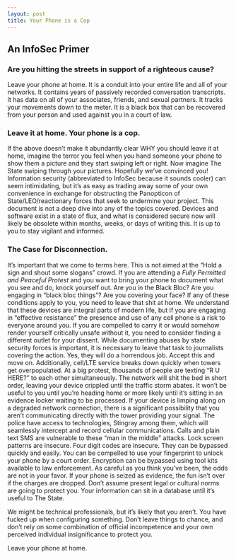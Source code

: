 ```yaml
---
layout: post
title: Your Phone is a Cop
---
```

## An InfoSec Primer

### Are you hitting the streets in support of a righteous cause?
Leave your phone at home. It is a conduit into your entire life and all of your networks. It contains years of passively recorded conversation transcripts. It has data on all of your associates, friends, and sexual partners. It tracks your movements down to the meter. It is a black box that can be recovered from your person and used against you in a court of law.

### Leave it at home. Your phone is a cop.
If the above doesn’t make it abundantly clear WHY you should leave it at home, imagine the terror you feel when you hand someone your phone to show them a picture and they start swiping left or right. Now imagine The State swiping through your pictures. Hopefully we’ve convinced you! Information security (abbreviated to InfoSec because it sounds cooler) can seem intimidating, but it’s as easy as trading away some of your own convenience in exchange for obstructing the Panopticon of State/LEO/reactionary forces that seek to undermine your project. This document is not a deep dive into any of the topics covered. Devices and software exist in a state of flux, and what is considered secure now will likely be obsolete within months, weeks, or days of writing this. It is up to you to stay vigilant and informed.

### The Case for Disconnection.
It’s important that we come to terms here. This is not aimed at the “Hold a sign and shout some slogans” crowd. If you are attending a *Fully Permitted and Peaceful Protest* and you want to bring your phone to document what you see and do, knock yourself out. Are you in the Black Bloc? Are you engaging in “black bloc things”? Are you covering your face? If any of these conditions apply to you, you need to leave that shit at home. We understand that these devices are integral parts of modern life, but if you are engaging in “effective resistance” the presence and use of any cell phone is a risk to everyone around you. If you are compelled to carry it or would somehow render yourself critically unsafe without it, you need to consider finding a different outlet for your dissent. While documenting abuses by state security forces is important, it is necessary to leave that task to journalists covering the action. Yes, they will do a horrendous job. Accept this and move on. Additionally, cell/LTE service breaks down quickly when towers get overpopulated. At a big protest, thousands of people are texting “R U HERE?” to each other simultaneously. The network will shit the bed in short order, leaving your device crippled until the traffic storm abates. It won’t be useful to you until you’re heading home or more likely until it’s sitting in an evidence locker waiting to be processed. If your device is limping along on a degraded network connection, there is a significant possibility that you aren’t communicating directly with the tower providing your signal. The police have access to technologies, Stingray among them, which will seamlessly intercept and record cellular communications. Calls and plain text SMS are vulnerable to these “man in the middle” attacks. Lock screen patterns are insecure. Four digit codes are insecure. They can be bypassed quickly and easily. You can be compelled to use your fingerprint to unlock your phone by a court order. Encryption can be bypassed using tool kits available to law enforcement. As careful as you think you’ve been, the odds are not in your favor. If your phone is seized as evidence, the fun isn’t over if the charges are dropped. Don’t assume present legal or cultural norms are going to protect you. Your information can sit in a database until it’s useful to The State.

We might be technical professionals, but it’s likely that you aren’t. You have fucked up when configuring something. Don’t leave things to chance, and don’t rely on some combination of official incompetence and your own perceived individual insignificance to protect you.

Leave your phone at home.
